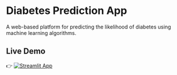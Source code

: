 # Diabetes Prediction App

A web-based platform for predicting the likelihood of diabetes using machine learning algorithms.
## Live Demo

👉 [![Streamlit App](https://static.streamlit.io/badges/streamlit_badge_black_white.svg)](https://diabetes-prediction-app-8juy8rwx8gfs4c9zphsegh.streamlit.app)
